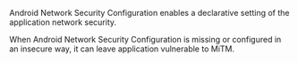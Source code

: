 Android Network Security Configuration enables a declarative setting of the application network security.

When Android Network Security Configuration is missing or configured in an insecure way, it can leave application vulnerable to MiTM.

